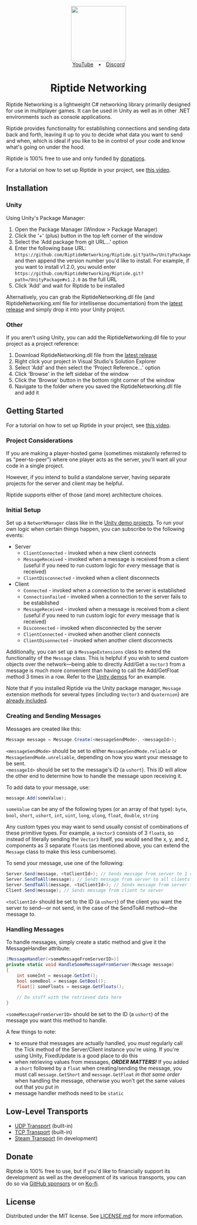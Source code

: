 <div align="center">
  <a href="https://github.com/RiptideNetworking/Riptide">
    <img src="https://user-images.githubusercontent.com/51303091/189464842-ec077ebe-e927-46da-8251-e5ea93ffbea5.png" width="150px" height="auto">
  </a>
</div>
<div align="center"><a href="https://tomweiland.net/youtube">YouTube</a>&emsp;<b>•</b>&emsp;<a href="https://discord.com/invite/tomweiland">Discord</a></div>
<h1 align="center">Riptide Networking</h1>

Riptide Networking is a lightweight C# networking library primarily designed for use in multiplayer games. It can be used in Unity as well as in other .NET environments such as console applications.

Riptide provides functionality for establishing connections and sending data back and forth, leaving it up to you to decide what data you want to send and when, which is ideal if you like to be in control of your code and know what's going on under the hood.

Riptide is 100% free to use and only funded by [donations](https://github.com/sponsors/tom-weiland).

For a tutorial on how to set up Riptide in your project, see [this video](https://youtu.be/6kWNZOFcFQw).

## Installation
### Unity
Using Unity's Package Manager:
1. Open the Package Manager (Window > Package Manager)
2. Click the '+' (plus) button in the top left corner of the window
3. Select the 'Add package from git URL...' option
4. Enter the following base URL: `https://github.com/RiptideNetworking/Riptide.git?path=/UnityPackage` and then append the version number you'd like to install. For example, if you want to install v1.2.0, you would enter `https://github.com/RiptideNetworking/Riptide.git?path=/UnityPackage#v1.2.0` as the full URL
5. Click 'Add' and wait for Riptide to be installed

Alternatively, you can grab the RiptideNetworking.dll file (and RiptideNetworking.xml file for intellisense documentation) from the [latest release](https://github.com/RiptideNetworking/Riptide/releases/latest) and simply drop it into your Unity project.

### Other
If you aren't using Unity, you can add the RiptideNetworking.dll file to your project as a project reference:
1. Download RiptideNetworking.dll file from the [latest release](https://github.com/RiptideNetworking/Riptide/releases/latest)
2. Right click your project in Visual Studio's Solution Explorer
3. Select 'Add' and then select the 'Project Reference...' option
4. Click 'Browse' in the left sidebar of the window
5. Click the 'Browse' button in the bottom right corner of the window
6. Navigate to the folder where you saved the RiptideNetworking.dll file and add it

## Getting Started
For a tutorial on how to set up Riptide in your project, see [this video](https://youtu.be/6kWNZOFcFQw).

### Project Considerations
If you are making a player-hosted game (sometimes mistakenly referred to as "peer-to-peer") where one player acts as the server, you'll want all your code in a single project.

However, if you intend to build a standalone server, having separate projects for the server and client may be helpful.

Riptide supports either of those (and more) architecture choices.

### Initial Setup
Set up a `NetworkManager` class like in the [Unity demo projects](Demos/Unity). To run your own logic when certain things happen, you can subscribe to the following events:
- Server
  - `ClientConnected` - invoked when a new client connects
  - `MessageReceived` - invoked when a message is received from a client (useful if you need to run custom logic for _every_ message that is received)
  - `ClientDisconnected` - invoked when a client disconnects
- Client
  - `Connected` - invoked when a connection to the server is established
  - `ConnectionFailed` - invoked when a connection to the server fails to be established
  - `MessageReceived` - invoked when a message is received from a client (useful if you need to run custom logic for _every_ message that is received)
  - `Disconnected` - invoked when disconnected by the server
  - `ClientConnected` - invoked when another client connects
  - `ClientDisonnected` - invoked when another client disconnects

Additionally, you can set up a `MessageExtensions` class to extend the functionality of the `Message` class. This is helpful if you wish to send custom objects over the network—being able to directly Add/Get a `Vector3` from a message is much more convenient than having to call the Add/GetFloat method 3 times in a row. Refer to the [Unity demos](Demos/Unity) for an example.

Note that if you installed Riptide via the Unity package manager, `Message` extension methods for several types (including `Vector3` and `Quaternion`) are [already included](Unity/Packages/Core/Runtime/MessageExtensions.cs).

### Creating and Sending Messages
Messages are created like this:
```cs
Message message = Message.Create(<messageSendMode>, <messageId>);
```
`<messageSendMode>` should be set to either `MessageSendMode.reliable` or `MessageSendMode.unreliable`, depending on how you want your message to be sent.<br/>
`<messageId>` should be set to the message's ID (a `ushort`). This ID will allow the other end to determine how to handle the message upon receiving it.

To add data to your message, use:
```cs
message.Add(someValue);
```
`someValue` can be any of the following types (or an array of that type): `byte`, `bool`, `short`, `ushort`, `int`, `uint`, `long`, `ulong`, `float`, `double`, `string`

Any custom types you may want to send usually consist of combinations of these primitive types. For example, a `Vector3` consists of 3 `float`s, so instead of literally sending the `Vector3` itself, you would send the x, y, and z, components as 3 separate `float`s (as mentioned above, you can extend the `Message` class to make this less cumbersome).

To send your message, use one of the following:
```cs
Server.Send(message, <toClientId>); // Sends message from server to 1 client
Server.SendToAll(message); // Sends message from server to all clients
Server.SendToAll(message, <toClientId>); // Sends message from server to all clients except one
Client.Send(message); // Sends message from client to server
```
`<toClientId>` should be set to the ID (a `ushort`) of the client you want the server to send—or not send, in the case of the SendToAll method—the message to. 

### Handling Messages
To handle messages, simply create a static method and give it the MessageHandler attribute:
```cs
[MessageHandler(<someMessageFromServerID>)]
private static void HandleSomeMessageFromServer(Message message)
{
    int someInt = message.GetInt();
    bool someBool = message.GetBool();
    float[] someFloats = message.GetFloats();
    
    // Do stuff with the retrieved data here
}
```
`<someMessageFromServerID>` should be set to the ID (a `ushort`) of the message you want this method to handle.

A few things to note:
- to ensure that messages are actually handled, you _must_ regularly call the Tick method of the Server/Client instance you're using. If you're using Unity, FixedUpdate is a good place to do this
- when retrieving values from messages, ***ORDER MATTERS!*** If you added a `short` followed by a `float` when creating/sending the message, you must call `message.GetShort` and `message.GetFloat` _in that same order_ when handling the message, otherwise you won't get the same values out that you put in
- message handler methods need to be `static`

## Low-Level Transports
- [UDP Transport](RiptideNetworking/RiptideNetworking/Transports/Udp) (built-in)
- [TCP Transport](RiptideNetworking/RiptideNetworking/Transports/Tcp) (built-in)
- [Steam Transport](https://github.com/RiptideNetworking/SteamTransport) (in development)

## Donate
Riptide is 100% free to use, but if you'd like to financially support its development as well as the development of its various transports, you can do so via [GitHub sponsors](https://github.com/sponsors/tom-weiland) or on [Ko-fi](https://ko-fi.com/tomweiland).

## License
Distributed under the MIT license. See [LICENSE.md](LICENSE.md) for more information.